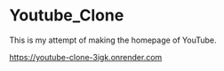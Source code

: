 # Youtube_Clone

This is my attempt of making the homepage of YouTube.

https://youtube-clone-3igk.onrender.com
